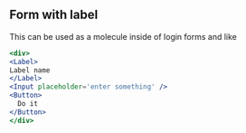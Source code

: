 ## Form with label

This can be used as a molecule inside of login forms and like

```.jsx
<div>
<Label>
Label name
</Label>
<Input placeholder='enter something' />
<Button>
  Do it
</Button>
</div>
```
